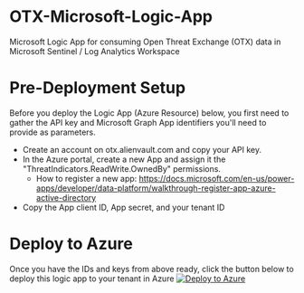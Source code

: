 # OTX-Microsoft-Logic-App
Microsoft Logic App for consuming Open Threat Exchange (OTX) data in Microsoft Sentinel / Log Analytics Workspace

# Pre-Deployment Setup
Before you deploy the Logic App (Azure Resource) below, you first need to gather the API key and Microsoft Graph App identifiers you'll need to provide as parameters.

* Create an account on otx.alienvault.com and copy your API key.
* In the Azure portal, create a new App and assign it the "ThreatIndicators.ReadWrite.OwnedBy" permissions.
    * How to register a new app: https://docs.microsoft.com/en-us/power-apps/developer/data-platform/walkthrough-register-app-azure-active-directory
* Copy the App client ID, App secret, and your tenant ID

# Deploy to Azure
Once you have the IDs and keys from above ready, click the button below to deploy this logic app to your tenant in Azure
[![Deploy to Azure](https://aka.ms/deploytoazurebutton)](https://portal.azure.com/#create/Microsoft.Template/uri/https%3A%2F%2Fraw.githubusercontent.com%2FBinaryDefense%2FOTX-Microsoft-Logic-App%2Fmain%2FOTX-to-Sentinel.json)